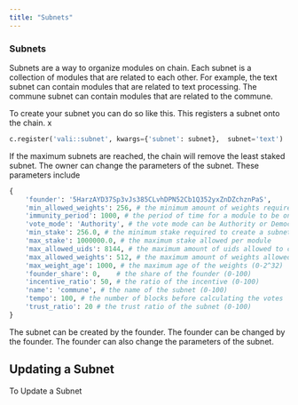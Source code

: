 ```yaml
---
title: "Subnets"
---
```

### Subnets

Subnets are a way to organize modules on chain. Each subnet is a collection of modules that are related to each other. For example, the text subnet can contain modules that are related to text processing. The commune subnet can contain modules that are related to the commune.

To create your subnet you can do so like this. This registers a subnet onto the chain.
x
```python
c.register('vali::subnet', kwargs={'subnet': subnet},  subnet='text')
```

If the maximum subnets are reached, the chain will remove the least staked subnet. The owner can change the parameters of the subnet.
These parameters include 

```python
{
    'founder': '5HarzAYD37Sp3vJs385CLvhDPN52Cb1Q352yxZnDZchznPaS',
    'min_allowed_weights': 256, # the minimum amount of weights required to create a subnet
    'immunity_period': 1000, # the period of time for a module to be on the network before it can be removed
    'vote_mode': 'Authority', # the vote mode can be Authority or Democracy
    'min_stake': 256.0, # the minimum stake required to create a subnet
    'max_stake': 1000000.0, # the maximum stake allowed per module
    'max_allowed_uids': 8144, # the maximum amount of uids allowed to create a subnet
    'max_allowed_weights': 512, # the maximum amount of weights allowed to create a subnet 
    'max_weight_age': 1000, # the maximum age of the weights (0-2^32)
    'founder_share': 0,    # the share of the founder (0-100)
    'incentive_ratio': 50, # the ratio of the incentive (0-100)
    'name': 'commune', # the name of the subnet (0-100)
    'tempo': 100, # the number of blocks before calculating the votes
    'trust_ratio': 20 # the trust ratio of the subnet (0-100)
}
```

The subnet can be created by the founder. The founder can be changed by the founder. The founder can also change the parameters of the subnet.

## Updating a Subnet

To Update a Subnet



